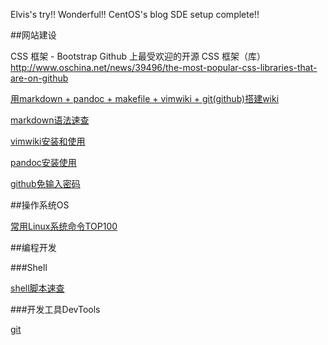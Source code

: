 <!---title:Ohlinux wiki 运维 OP -首页-->
<!---keywords:Linux,CentOS,sa,OP,mac,OSx,运维,开发-->

Elvis's try!!
Wonderful!! CentOS's blog SDE setup complete!!

##网站建设

CSS 框架 - Bootstrap
Github 上最受欢迎的开源 CSS 框架（库）
   http://www.oschina.net/news/39496/the-most-popular-css-libraries-that-are-on-github 

[用markdown + pandoc + makefile + vimwiki + git(github)搭建wiki](wiki/tool/sitebuild/ohlinuxwiki.html)

[markdown语法速查](wiki/tool/sitebuild/markdown_syntax.html)

[vimwiki安装和使用](wiki/tool/sitebuild/vimwiki_use.html)

[pandoc安装使用](wiki/tool/sitebuild/pandoc_install.html)

[github免输入密码](wiki/tool/sitebuild/github_sshkey.html)

##操作系统OS 

[常用Linux系统命令TOP100](wiki/linux/cmd/top_cmd.html)

##编程开发

###Shell

[shell脚本速查](wiki/sw_develop/language/shell.html)

###开发工具DevTools 

[git](wiki/tool/versionmanage/git.html)


<!-- vim:set tw=0:-->
